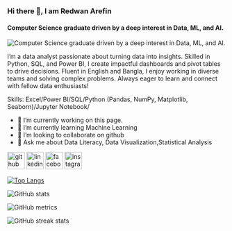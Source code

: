 ### Hi there 👋, I am Redwan Arefin 
#### Computer Science graduate driven by a deep interest in Data, ML, and AI.
![Computer Science graduate driven by a deep interest in Data, ML, and AI.](https://scontent.fdac20-1.fna.fbcdn.net/v/t39.30808-6/504005997_4115560482022695_7424067673854200209_n.webp?stp=dst-jpg_tt6&_nc_cat=104&ccb=1-7&_nc_sid=127cfc&_nc_ohc=W_hZF6w4JJcQ7kNvwEc9dEx&_nc_oc=AdlzVT4eQl5AKWNf5HvuTj3yAZ4Hn8oTJUIqPmmW4t0lBDAYuMcu92j3wZkOukxgaa8&_nc_zt=23&_nc_ht=scontent.fdac20-1.fna&_nc_gid=kfC3DfPTDA9QqSt63SnjSA&oh=00_AfPCmYj4KrDtKK_8JtH1_11q8AiSksQPaWVDm-0g0z3tlg&oe=68485B3D)

I’m a data analyst passionate about turning data into insights. Skilled in Python, SQL, and Power BI, I create impactful dashboards and pivot tables to drive decisions. Fluent in English and Bangla, I enjoy working in diverse teams and solving complex problems. Always eager to learn and connect with fellow data enthusiasts!

Skills:  Excel/Power BI/SQL/Python (Pandas, NumPy, Matplotlib, Seaborn)/Jupyter Notebook/

- 🔭 I’m currently working on this page. 
- 🌱 I’m currently learning Machine Learning 
- 👯 I’m looking to collaborate on github 
- 💬 Ask me about Data Literacy, Data Visualization,Statistical Analysis 


[<img src='https://cdn.jsdelivr.net/npm/simple-icons@3.0.1/icons/github.svg' alt='github' height='40'>](https://github.com/redwan011235)  [<img src='https://cdn.jsdelivr.net/npm/simple-icons@3.0.1/icons/linkedin.svg' alt='linkedin' height='40'>](https://www.linkedin.com/in/redwanarefin/)  [<img src='https://cdn.jsdelivr.net/npm/simple-icons@3.0.1/icons/facebook.svg' alt='facebook' height='40'>](https://www.facebook.com/redwan.arefin011235)  [<img src='https://cdn.jsdelivr.net/npm/simple-icons@3.0.1/icons/instagram.svg' alt='instagram' height='40'>](https://www.instagram.com/redwan.arefin/)  

[![Top Langs](https://github-readme-stats.vercel.app/api/top-langs/?username=redwan011235)](https://github.com/anuraghazra/github-readme-stats)

![GitHub stats](https://github-readme-stats.vercel.app/api?username=redwan011235&show_icons=true&count_private=true)  

![GitHub metrics](https://metrics.lecoq.io/redwan011235)  

![GitHub streak stats](https://streak-stats.demolab.com/?user=redwan011235)  

